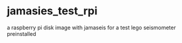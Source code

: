# jamasies_test_rpi
a raspberry pi disk image with jamaseis for a test lego seismometer preinstalled 
